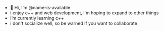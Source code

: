 - 👋 Hi, I’m @name-is-available
- i enjoy c++ and web development, i'm hoping to expand to other things
- i’m currently learning c++ 
- i don't socialize well, so be warned if you want to collaborate

<!---
name-is-available/name-is-available is a ✨ special ✨ repository because its `README.md` (this file) appears on your GitHub profile.
You can click the Preview link to take a look at your changes.
--->
